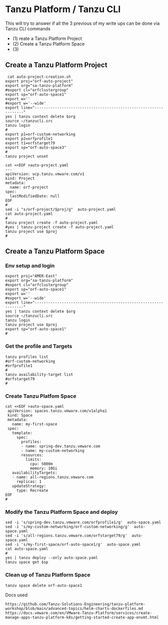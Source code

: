 # Tanzu Platform / Tanzu CLI

This will try to answer if all the 3 previous of my write ups can be done via Tanzu CLI commands

* (1) reate a Tanzu Platform Project
* (2) Create a Tanzu Platform Space
* (3) 

## Create a Tanzu Platform Project

```
 cat auto-project-creation.sh
export proj="orf-auto-project"
export org="sa-tanzu-platform"
#export cl="orfclustergroup"
export sp="orf-auto-space1"
export w=''
#export w='--wide'
export line="-----------------------------------------------------------------"
yes | tanzu context delete $org
source ~/tanzucli.src
tanzu login
#
export p1=orf-custom-networking
export p2=orfprofile1
export t1=orfstarget79
export sp="orf-auto-space3"
#
tanzu project unset

cat <<EOF >auto-project.yaml
---
apiVersion: ucp.tanzu.vmware.com/v1
kind: Project
metadata:
  name: orf-project
spec:
  lastModifiedDate: null
EOF
#
sed -i "s/orf-project/$proj/g"  auto-project.yaml
cat auto-project.yaml
#
tanzu project create -f auto-project.yaml
#yes | tanzu project create -f auto-project.yaml
tanzu project use $proj
#
```

## Create a Tanzu Platform Space

### Env setup and login
```
export proj="AMER-East"
export org="sa-tanzu-platform"
#export cl="orfclustergroup"
export sp="orf-auto-space1"
export w=''
#export w='--wide'
export line="-----------------------------------------------------------------"
yes | tanzu context delete $org
source ~/tanzucli.src
tanzu login
tanzu project use $proj
export sp="orf-auto-space1"
#
```
### Get the profile and Targets

```
tanzu profiles list
#orf-custom-networking
#orfprofile1
#
tanzu availability-target list
#orfstarget79
#
```
### Create Tanzu Platfom Space

```
cat <<EOF >auto-space.yaml
 apiVersion: spaces.tanzu.vmware.com/v1alpha1
 kind: Space
 metadata:
   name: my-first-space
 spec:
   template:
     spec:
       profiles:
       - name: spring-dev.tanzu.vmware.com
       - name: my-custom-networking
       resources:
         limits:
           cpu: 5000m
           memory: 10Gi
   availabilityTargets:
   - name: all-regions.tanzu.vmware.com
     replicas: 1
   updateStrategy:
     type: Recreate
EOF
#
```

### Modify the Tanzu Platform Space and deploy

```
sed -i 's/spring-dev.tanzu.vmware.com/orfprofile1/g'  auto-space.yaml
sed -i 's/my-custom-networking/orf-custom-networking/g'  auto-space.yaml
sed -i 's/all-regions.tanzu.vmware.com/orfstarget79/g'  auto-space.yaml
sed -i 's/my-first-space/orf-auto-space1/g'  auto-space.yaml
cat auto-space.yaml
#
yes | tanzu deploy --only auto-space.yaml
tanzu space get $sp
```
### Clean up of Tanzu Platform Space

```
tanzu space delete orf-auto-space1
```


Docs used
```
https://github.com/Tanzu-Solutions-Engineering/tanzu-platform-workshop/blob/main/advanced-topics/helm-charts-dockerfiles.md
https://docs.vmware.com/en/VMware-Tanzu-Platform/services/create-manage-apps-tanzu-platform-k8s/getting-started-create-app-envmt.html
```
